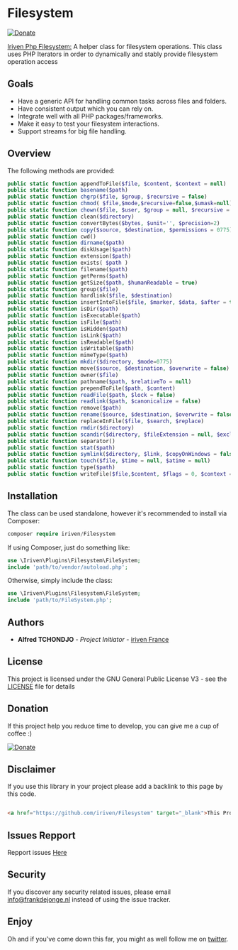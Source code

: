 # Filesystem
[![Donate](https://img.shields.io/badge/Donate-PayPal-green.svg)](https://www.paypal.com/cgi-bin/webscr?cmd=_s-xclick&hosted_button_id=XDCFPNTKUC4TU)

[Iriven Php Filesystem:](https://github.com/iriven/PhpLogger) A helper class for filesystem operations. This class uses PHP Iterators in order to dynamically and stably provide filesystem operation access

## Goals

* Have a generic API for handling common tasks across files and folders.
* Have consistent output which you can rely on.
* Integrate well with all PHP packages/frameworks.
* Make it easy to test your filesystem interactions.
* Support streams for big file handling.

## Overview

The following methods are provided:
```php
public static function appendToFile($file, $content, $context = null)
public static function basename($path)
public static function chgrp($file, $group, $recursive = false)
public static function chmod( $file,$mode,$recursive=false,$umask=null)
public static function chown($file, $user, $group = null, $recursive = false)
public static function clean($directory)
public static function convertBytes($bytes, $unit='', $precision=2)
public static function copy($source, $destination, $permissions = 0775)
public static function cwd()
public static function dirname($path)
public static function diskUsage($path)
public static function extension($path)
public static function exists( $path )
public static function filename($path)
public static function getPerms($path)
public static function getSize($path, $humanReadable = true)
public static function group($file)
public static function hardlink($file, $destination)
public static function insertIntoFile($file, $marker, $data, $after = true)
public static function isDir($path)
public static function isExecutable($path)
public static function isFile($path)
public static function isHidden($path)
public static function isLink($path)
public static function isReadable($path)
public static function isWritable($path)
public static function mimeType($path)
public static function mkdir($directory, $mode=0775)
public static function move($source, $destination, $overwrite = false)
public static function owner($file)
public static function pathname($path, $relativeTo = null)
public static function prependToFile($path, $content)
public static function readFile($path, $lock = false)
public static function readlink($path, $canonicalize = false)
public static function remove($path)
public static function rename($source, $destination, $overwrite = false)
public static function replaceInFile($file, $search, $replace)
public static function rmdir($directory)
public static function scandir($directory, $fileExtension = null, $excludeHidden=false, $childFirst=true)
public static function separator()
public static function stat($path)
public static function symlink($directory, $link, $copyOnWindows = false)
public static function touch($file, $time = null, $atime = null)
public static function type($path)
public static function writeFile($file,$content, $flags = 0, $context = null)

```
## Installation

The class can be used standalone, however it's recommended to install via Composer:
```php
composer require iriven/Filesystem
```
If using Composer, just do something like:
```php
use \Iriven\Plugins\Filesystem\FileSystem;
include 'path/to/vendor/autoload.php';
```
Otherwise, simply include the class:
```php
use \Iriven\Plugins\Filesystem\FileSystem;
include 'path/to/FileSystem.php';
```
## Authors

* **Alfred TCHONDJO** - *Project Initiator* - [iriven France](https://www.facebook.com/Tchalf)

## License

This project is licensed under the GNU General Public License V3 - see the [LICENSE](LICENSE) file for details

## Donation

If this project help you reduce time to develop, you can give me a cup of coffee :)

[![Donate](https://img.shields.io/badge/Donate-PayPal-green.svg)](https://www.paypal.com/cgi-bin/webscr?cmd=_s-xclick&hosted_button_id=XDCFPNTKUC4TU)

## Disclaimer

If you use this library in your project please add a backlink to this page by this code.

```html

<a href="https://github.com/iriven/Filesystem" target="_blank">This Project Uses Alfred's TCHONDJO  Filesystem Library.</a>
```
## Issues Repport
Repport issues [Here](https://github.com/iriven/Filesystem/issues)

## Security
If you discover any security related issues, please email info@frankdejonge.nl instead of using the issue tracker.

## Enjoy
Oh and if you've come down this far, you might as well follow me on [twitter](https://twitter.com/IrivenFrance).
